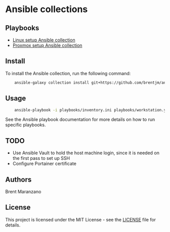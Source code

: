 # Ansible collections

## Playbooks

- [Linux setup Ansible collection](./brentjm/linux_setup/docs/toc.md)
- [Proxmox setup Ansible collection](./brentjm/proxmox_setup/docs/toc.md)

## Install

To install the Ansible collection, run the following command:

```bash
    ansible-galaxy collection install git+https://github.com/brentjm/ansible-collections.git
```

## Usage

```bash
    ansible-playbook -i playbooks/inventory.ini playbooks/workstation.yml --ask-become-pass
```

See the Ansible playbook documentation for more details on how to run specific
playbooks.

## TODO

- Use Ansible Vault to hold the host machine login, since it is needed on the
first pass to set up SSH
- Configure Portainer certificate

## Authors

Brent Maranzano

## License

This project is licensed under the MIT License - see the [LICENSE](./LICENSE)
file for details.

